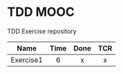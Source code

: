 # TDD MOOC

TDD Exercise repository

| Name   | Time   | Done   | TCR   |
| ------ | :----: | :-----: | :----:|
| Exercise1 | 6 | x | x |
